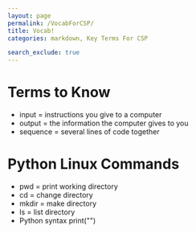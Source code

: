```yaml
---
layout: page
permalink: /VocabForCSP/
title: Vocab!
categories: markdown, Key Terms For CSP

search_exclude: true
---
```


# Terms to Know
- input = instructions you give to a computer
- output = the information the computer gives to you
- sequence = several lines of code together

# Python Linux Commands
- pwd = print working directory
- cd = change directory
- mkdir = make directory
- ls = list directory
- Python syntax print("")